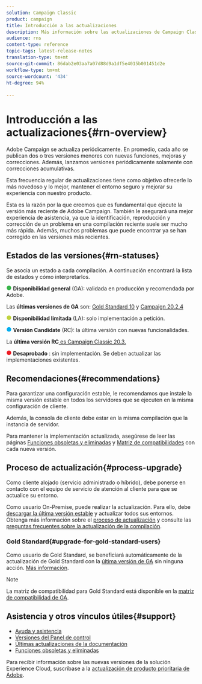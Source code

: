 ```yaml
---
solution: Campaign Classic
product: campaign
title: Introducción a las actualizaciones
description: Más información sobre las actualizaciones de Campaign Classic
audience: rns
content-type: reference
topic-tags: latest-release-notes
translation-type: tm+mt
source-git-commit: 86dab2e03aa7a07d88d9a1df5e4015b001451d2e
workflow-type: tm+mt
source-wordcount: '434'
ht-degree: 94%

---
```



# Introducción a las actualizaciones{#rn-overview}

Adobe Campaign se actualiza periódicamente. En promedio, cada año se publican dos o tres versiones menores con nuevas funciones, mejoras y correcciones. Además, lanzamos versiones periódicamente solamente con correcciones acumulativas.

Esta frecuencia regular de actualizaciones tiene como objetivo ofrecerle lo más novedoso y lo mejor, mantener el entorno seguro y mejorar su experiencia con nuestro producto.

Esta es la razón por la que creemos que es fundamental que ejecute la versión más reciente de Adobe Campaign. También le asegurará una mejor experiencia de asistencia, ya que la identificación, reproducción y corrección de un problema en una compilación reciente suele ser mucho más rápida. Además, muchos problemas que puede encontrar ya se han corregido en las versiones más recientes.

## Estados de las versiones{#rn-statuses}

Se asocia un estado a cada compilación. A continuación encontrará la lista de estados y cómo interpretarlos.

![](assets/do-not-localize/green3.png) **Disponibilidad general** (GA): validada en producción y recomendada por Adobe.

Las **últimas versiones de GA** son: [Gold Standard 10](../../rn/using/gold-standard.md#gs-10) y [Campaign 20.2.4](../../rn/using/release--20-2.md#release-20-2-4-build-9187)

![](assets/do-not-localize/limited3.png) **Disponibilidad limitada** (LA): solo implementación a petición.

![](assets/do-not-localize/blue3.png) **Versión Candidate** (RC): la última versión con nuevas funcionalidades.

La **última versión RC**[ es Campaign Classic 20.3.](../../rn/using/latest-release.md)

![](assets/do-not-localize/red3.png) **Desaprobado** : sin implementación. Se deben actualizar las implementaciones existentes.

## Recomendaciones{#recommendations}

Para garantizar una configuración estable, le recomendamos que instale la misma versión estable en todos los servidores que se ejecuten en la misma configuración de cliente.

Además, la consola de cliente debe estar en la misma compilación que la instancia de servidor.

Para mantener la implementación actualizada, asegúrese de leer las páginas [Funciones obsoletas y eliminadas](../../rn/using/deprecated-features.md) y [Matriz de compatibilidades](../../rn/using/compatibility-matrix.md) con cada nueva versión.

## Proceso de actualización{#process-upgrade}

Como cliente alojado (servicio administrado o híbrido), debe ponerse en contacto con el equipo de servicio de atención al cliente para que se actualice su entorno.

Como usuario On-Premise, puede realizar la actualización. Para ello, debe [descargar la última versión estable](https://experience.adobe.com/#/downloads/content/software-distribution/es/campaign.html) y actualizar todos sus entornos. Obtenga más información sobre el [proceso de actualización](../../production/using/build-upgrade.md) y consulte las [preguntas frecuentes sobre la actualización de la compilación](../../platform/using/faq-build-upgrade.md).

### Gold Standard{#upgrade-for-gold-standard-users}

Como usuario de Gold Standard, se beneficiará automáticamente de la actualización de Gold Standard con la [última versión de GA](../../rn/using/gold-standard.md#gs-10) sin ninguna acción. [Más información](https://helpx.adobe.com/es/campaign/kb/gold-standard.html).

>[!NOTE]
>La matriz de compatibilidad para Gold Standard está disponible en la [matriz de compatibilidad de GA](../../rn/using/compatibility-matrix-gs.md).

## Asistencia y otros vínculos útiles{#support}

* [Ayuda y asistencia](https://helpx.adobe.com/es/campaign/kb/ac-support.html#acc-support)
* [Versiones del Panel de control](https://docs.adobe.com/content/help/es-ES/control-panel/using/release-notes.html)
* [Últimas actualizaciones de la documentación](../../rn/using/documentation-updates.md)
* [Funciones obsoletas y eliminadas](../../rn/using/deprecated-features.md)

Para recibir información sobre las nuevas versiones de la solución Experience Cloud, suscríbase a la [actualización de producto prioritaria de Adobe](https://www.adobe.com/es/subscription/priority-product-update.html).
